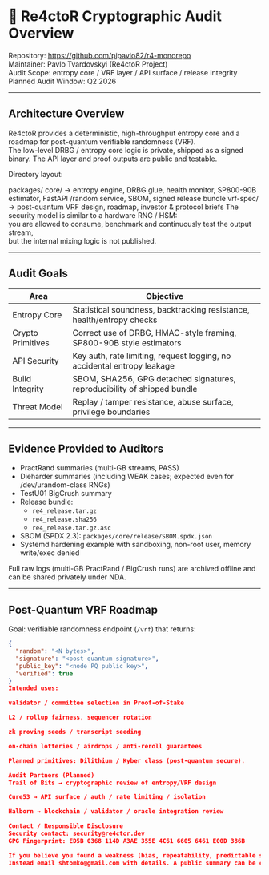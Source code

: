 # 🔐 Re4ctoR Cryptographic Audit Overview

Repository: https://github.com/pipavlo82/r4-monorepo  
Maintainer: Pavlo Tvardovskyi (Re4ctoR Project)  
Audit Scope: entropy core / VRF layer / API surface / release integrity  
Planned Audit Window: Q2 2026

---

## Architecture Overview

Re4ctoR provides a deterministic, high-throughput entropy core and a roadmap for post-quantum verifiable randomness (VRF).  
The low-level DRBG / entropy core logic is private, shipped as a signed binary. The API layer and proof outputs are public and testable.

Directory layout:

packages/
core/ → entropy engine, DRBG glue, health monitor, SP800-90B estimator,
FastAPI /random service, SBOM, signed release bundle
vrf-spec/ → post-quantum VRF design, roadmap, investor & protocol briefs
The security model is similar to a hardware RNG / HSM:  
you are allowed to consume, benchmark and continuously test the output stream,  
but the internal mixing logic is not published.

---

## Audit Goals

| Area            | Objective                                                                 |
|-----------------|---------------------------------------------------------------------------|
| Entropy Core    | Statistical soundness, backtracking resistance, health/entropy checks     |
| Crypto Primitives | Correct use of DRBG, HMAC-style framing, SP800-90B style estimators     |
| API Security    | Key auth, rate limiting, request logging, no accidental entropy leakage   |
| Build Integrity | SBOM, SHA256, GPG detached signatures, reproducibility of shipped bundle  |
| Threat Model    | Replay / tamper resistance, abuse surface, privilege boundaries           |

---

## Evidence Provided to Auditors

- PractRand summaries (multi-GB streams, PASS)
- Dieharder summaries (including WEAK cases; expected even for /dev/urandom-class RNGs)
- TestU01 BigCrush summary
- Release bundle:
  - `re4_release.tar.gz`
  - `re4_release.sha256`
  - `re4_release.tar.gz.asc`
- SBOM (SPDX 2.3): `packages/core/release/SBOM.spdx.json`
- Systemd hardening example with sandboxing, non-root user, memory write/exec denied

Full raw logs (multi-GB PractRand / BigCrush runs) are archived offline and can be shared privately under NDA.

---

## Post-Quantum VRF Roadmap

Goal: verifiable randomness endpoint (`/vrf`) that returns:

```json
{
  "random": "<N bytes>",
  "signature": "<post-quantum signature>",
  "public_key": "<node PQ public key>",
  "verified": true
}
Intended uses:

validator / committee selection in Proof-of-Stake

L2 / rollup fairness, sequencer rotation

zk proving seeds / transcript seeding

on-chain lotteries / airdrops / anti-reroll guarantees

Planned primitives: Dilithium / Kyber class (post-quantum secure).

Audit Partners (Planned)
Trail of Bits → cryptographic review of entropy/VRF design

Cure53 → API surface / auth / rate limiting / isolation

Halborn → blockchain / validator / oracle integration review

Contact / Responsible Disclosure
Security contact: security@re4ctor.dev
GPG Fingerprint: ED5B 0368 114D A3AE 355E 4C61 6605 6461 E00D 386B

If you believe you found a weakness (bias, repeatability, predictable state, API abuse vector), please DO NOT open a public GitHub issue.
Instead email shtomko@gmail.com with details. A public summary can be coordinated after triage.
